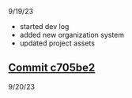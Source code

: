 9/19/23
- started dev log
- added new organization system
- updated project assets

[Commit c705be2](https://github.com/mtccool668/OnBeat/tree/c705be2b6f588d94a66eec8a90c1ec13edc4cb58)
---
9/20/23
